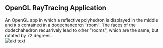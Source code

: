 ## OpenGL RayTracing Application

An OpenGL app in which a reflective polyhedron is displayed in the middle and it's contained in a dodechahedron "room". 
The faces of the dodechahedron recusrively lead to other "rooms", which are the same, but rotated by 72 degrees.
<br>
![akt text](https://i.imgur.com/ZGMs84g.png)

